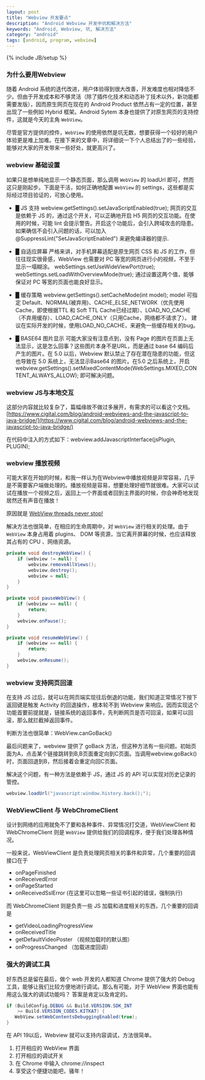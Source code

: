 ```yaml
---
layout: post
title: "Webview 开发要点"
description: "Android Webview 开发中坑和解决方法"
keywords: "Android, Webview, 坑, 解决方法"
category: "android"
tags: [android, program, webview]
---
```

{% include JB/setup %}

### 为什么要用Webview

随着 Android 系统的迭代改进，用户体验得到很大改善，开发难度也相对降低不少。但由于开发成本和不够灵活（除了插件化技术和动态补丁技术以外，新功能都需要发版），因而原生网页在现在的 Android Product 依然占有一定的位置，甚至出现了一些例如 Hybrid 框架。Android Sytem 本身也提供了对原生网页的支持控件，这就是今天的主角 `WebView`。

尽管是官方提供的控件，`WebView` 的使用依然是坑无数，想要获得一个较好的用户体验更是难上加难。在接下来的文章中，将详细说一下个人总结出了的一些经验，能够对大家的开发带来一些好处，就更高兴了。

<!--break-->

### webview 基础设置

如果只是想单纯地显示一个静态页面，那么调用 `WebView` 的 loadUrl 即可，然而这只是刚起步。下面是干活，如何正确地配置 `WebView` 的 settings，这些都是实际经过项目验证的，可放心使用。

* █  JS 支持
webview.getSettings().setJavaScriptEnabled(true); 网页的交互是依赖于 JS 的，通过这个开关，可以正确地开启 H5 网页的交互功能。在使用的时候，可能 lint 会提示警告。开启这个功能后，会引入跨域攻击的隐患。如果确信不会引入问题的话，可以加入 @SuppressLint("SetJavaScriptEnabled") 来避免编译器的提示.

* █  自适应屏幕
严格来讲，对手机屏幕适配是原生网页 CSS 和 JS 的工作，但往往现实很骨感，WebView 也需要对 PC 等宽的网页进行小的视频，不至于显示一塌糊涂。
webSettings.setUseWideViewPort(true);
webSettings.setLoadWithOverviewMode(true);
通过设置这两个值，能够保证对 PC 等宽的页面也能良好显示。

* █  缓存策略
webview.getSettings().setCacheMode(int model);
model 可指定 Default、NORMAL(被弃用)、CACHE_ELSE_NETWORK（优先使用Cache，即使根据TTL 和 Soft TTL Cache已经过期）、LOAD_NO_CACHE（不弃用缓存）、LOAD_CACHE_ONLY（只用Cache，网络都不请求了）。
建议在实际开发的时候，使用LOAD_NO_CACHE，来避免一些缓存相关的bug。

* █  BASE64 图片显示
可能大家没有注意点到，没有 Page 的图片在页面上无法显示，这是怎么回事？这些图片本身不是URL，而是通过 base 64 编码后产生的图片。在 5.0 以后，Webview 默认禁止了存在潜在隐患的功能，但这也导致在 5.0 系统上，无法显示Base64 的图片。在5.0 之后系统上，开启 webview.getSettings().setMixedContentMode(WebSettings.MIXED_CONTENT_ALWAYS_ALLOW); 即可解决问题。

### webview JS与本地交互

这部分内容就比较复杂了，篇幅缘故不做过多展开，有需求的可以看这个文档。[https://www.cigital.com/blog/android-webviews-and-the-javascript-to-java-bridge/](https://www.cigital.com/blog/android-webviews-and-the-javascript-to-java-bridge/)

在代码中注入的方式如下：webview.addJavascriptInterface(jsPlugin, PLUGIN);

### webview 播放视频

可能大家在开始的时候，和我一样认为在Webview中播放视频是非常容易，几乎是不需要客户端做处理的。播放视频是容易，想要处理好细节就很难。大家可以试试在播放一个视频之后，返回上一个界面或者回到主界面的时候，你会神奇地发现居然还有声音在播放！

原因就是 [WebView threads never stop!](http://stackoverflow.com/questions/2040963/webview-threads-never-stop-webviewcorethread-cookiesyncmanager-http0-3)

解决方法也很简单，在相应的生命周期中，对 `WebView` 进行相关的处理。由于	`WebView` 本身占用着 plugins、 DOM 等资源，当它离开屏幕的时候，也应该释放其占有的 CPU 、网络资源。

```java
private void destroyWebView() {
	if (webview != null) {
		webview.removeAllViews();
		webview.destroy();
		webview = null;
	}
}

private void pauseWebView() {
	if (webview == null) {
		return;
	}
	webview.onPause();
}

private void resumeWebView() {
	if (webview == null) {
		return;
	}
	webview.onResume();
}
```

### webview 支持网页回滚

在支持 JS 过后，就可以在网页端实现往后倒退的功能，我们知道正常情况下按下返回键是触发 Activity 的回退操作，根本轮不到 Webview 来响应。因而实现这个功能首要前提就是，链接系统的返回事件，先判断网页是否可回滚，如果可以回滚，那么就拦截掉返回事件。

判断方法也很简单：WebView.canGoBack()

最后问题来了，webview 提供了 goBack 方法，但这种方法有一些问题。初始页面为A，点击某个链接跳转到B,B页面重定向到C页面。当调用webview.goBack()时，页面回退到B，然后接着会重定向回C页面。

解决这个问题，有一种方法是依赖于 JS，通过 JS 的 API 可以实现对历史记录的管控。

```java
webview.loadUrl("javascript:window.history.back();");
```

### WebViewClient 与 WebChromeClient

设计到网络的应用就免不了要和各种事件、异常情况打交道，WebViewClient 和 WebChromeClient 则是 `WebView` 提供给我们的回调程序，便于我们处理各种情况。

一般来说，WebViewClient 是负责处理网页相关的事件和异常，几个重要的回调接口在于

* onPageFinished
* onReceivedError
* onPageStarted
* onReceivedSslError (在这里可以忽略一些证书引起的错误，强制执行)

而 WebChromeClient 则是负责一些 JS 加载和进度相关的东西，几个重要的回调是

* getVideoLoadingProgressView
* onReceivedTitle
* getDefaultVideoPoster （视频加载时的默认图）
* onProgressChanged （加载进度回调）

### 强大的调试工具

好东西总是留在最后，做个 web 开发的人都知道 Chrome 提供了强大的 Debug 工具，能够让我们比较方便地进行调试。那么有可能，对于 WebView 界面也能有用这么强大的调试功能吗？ 答案是肯定以及肯定的。

```java
if (BuildConfig.DEBUG && Build.VERSION.SDK_INT
	>= Build.VERSION_CODES.KITKAT) {
   WebView.setWebContentsDebuggingEnabled(true);
}
```

在 API 19以后，Webview 就可以支持内容调试，方法很简单。

1. 打开相应的 WebView 界面
2. 打开相应的调试开关
3. 在 Chrome 中输入 chrome://inspect
4. 享受这个便捷功能吧，骚年！
